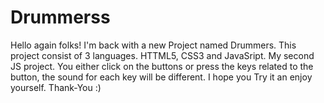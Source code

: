 # Drummerss
Hello again folks! I'm back with a new Project named Drummers. 
This project consist of 3 languages. HTTML5, CSS3 and JavaSript. 
My second JS project. You either click on the buttons or press the keys related to the button, the sound for each key will be different. 
I hope you Try it an enjoy yourself. 
Thank-You :)

